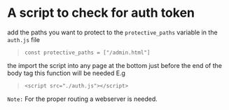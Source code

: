 # A script to check for auth token

add the paths you want to protect to the  `protective_paths` variable in the `auth.js` file
> `const protective_paths = ["/admin.html"]`

the import the script into any page at the bottom just before the end of the body tag this function will be needed
E.g
>`<script src="./auth.js"></script>`

`Note:` For the proper routing a webserver is needed.
>